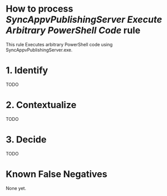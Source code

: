 # How to process *SyncAppvPublishingServer Execute Arbitrary PowerShell Code* rule
This rule Executes arbitrary PowerShell code using SyncAppvPublishingServer.exe.

# 1. Identify
TODO

# 2. Contextualize
TODO

# 3. Decide
TODO

# Known False Negatives
None yet.
